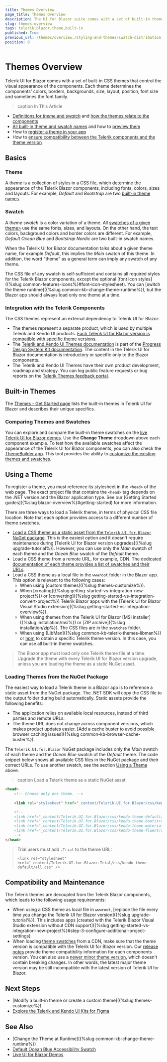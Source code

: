 ```yaml
---
title: Themes Overview
page_title: Themes Overview
description: The UI for Blazor suite comes with a set of built-in themes that you can choose from. Bootstrap and Material themes are also included.
slug: themes-overview
tags: telerik,blazor,theme,built-in
published: True
previous_url: /themes/overview,/styling-and-themes/swatch-distribution,/styling-and-themes/theme-swatches,/styling-and-themes/form-elements,/styling-and-themes/figma-ui-kits
position: 0
---
```


# Themes Overview

Telerik UI for Blazor comes with a set of built-in CSS themes that control the visual appearance of the components. Each theme determines the components' colors, borders, backgrounds, size, layout, position, font size and sometimes the font family.

>caption In This Article

* [Definitions for *theme* and *swatch*](#basics) and [how the themes relate to the components](#integration-with-the-telerik-components)
* [All built-in theme and swatch names](#built-in-themes) and how to [preview them](#comparing-themes-and-swatches)
* How to [register a theme in your app](#using-a-theme)
* How to [ensure compatibility between the Telerik components and the theme version](#compatibility-and-maintenance)

## Basics

### Theme

A *theme* is a collection of styles in a CSS file, which determine the appearance of the Telerik Blazor components, including fonts, colors, sizes and layouts. For example, *Default* and *Bootstrap* are two [built-in theme names](#built-in-themes).

### Swatch

A *theme swatch* is a color variation of a theme. All <a href="https://www.telerik.com/design-system/docs/themes/kendo-themes/default/swatches/" target="_blank">swatches of a given theme></a> use the same fonts, sizes, and layouts. On the other hand, the text colors, background colors and border colors are different. For example, *Default Ocean Blue* and *Bootstrap Nordic* are two built-in swatch names.

When the Telerik UI for Blazor documentation talks about a given theme name, for example *Default*, this implies the *Main* swatch of this theme. In addition, the word "theme" as a general term can imply any swatch of any theme.

The CSS file of any swatch is self-sufficient and contains all required styles for the Telerik Blazor components, except the optional [font icon styles]({%slug common-features-icons%}#font-icon-stylesheet). You can [switch the theme runtime]({%slug common-kb-change-theme-runtime%}), but the Blazor app should always load only one theme at a time.

### Integration with the Telerik Components

The CSS themes represent an external dependency to Telerik UI for Blazor:

* The themes represent a separate product, which is used by multiple Telerik and Kendo UI products. [Each Telerik UI for Blazor version is compatible with specific theme versions](#compatibility-and-maintenance).
* The <a href="https://www.telerik.com/design-system/docs/themes/get-started/introduction/" target="_blank">Telerik and Kendo UI Themes documentation</a> is part of the <a href="https://www.telerik.com/design-system/docs/" target="_blank">Progress Design System Kit documentation</a>. The content in the Telerik UI for Blazor documentation is introductory or specific only to the Blazor components.
* The Telerik and Kendo UI Themes have their own product development, roadmap and strategy. You can log public feature requests or bug reports on the [Telerik Themes feedback portal](https://feedback.telerik.com/themes).


## Built-in Themes

The <a href="https://www.telerik.com/design-system/docs/themes/get-started/introduction/#available-themes" target="_blank">Themes - Get Started page</a> lists the built-in themes in Telerik UI for Blazor and describes their unique specifics.

### Comparing Themes and Swatches

You can explore and compare the built-in theme swatches on the [live Telerik UI for Blazor demos](https://demos.telerik.com/blazor-ui/grid/overview). Use the **Change Theme** dropdown above each component example. To test how the available swatches affect the appearance of the Telerik UI for Blazor components, you can also check the [ThemeBuilder app](https://themebuilderapp.telerik.com). This tool provides the ability to <a href="https://docs.telerik.com/themebuilder/introduction" target="_blank">customize the existing themes and swatches</a>.


## Using a Theme

To register a theme, you must reference its stylesheet in the `<head>` of the web page. The exact project file that contains the `<head>` tag depends on the .NET version and the Blazor application type. See our [Getting Started guides]({%slug blazor-overview%}#getting-started) for more information.

There are three ways to load a Telerik theme, in terms of physical CSS file location. Note that each option provides access to a different number of theme swatches.

* [Load a CSS theme as a static asset from the `Telerik.UI.for.Blazor` NuGet package](#loading-themes-from-the-nuget-package). This is the easiest option and it doesn't require maintenance during [Telerik UI for Blazor version upgrades]({%slug upgrade-tutorial%}). However, you can use only the *Main* swatch of each theme and the *Ocean Blue* swatch of the *Default* theme.
* Load a CSS theme from a remote URL, for example, CDN. The dedicated <a href="https://www.telerik.com/design-system/docs/themes/kendo-themes/default/" target="_blank">documentation of each theme provides a list of swatches and their URLs</a>.
* Load a CSS theme as a local file in the `wwwroot` folder in the Blazor app. This option is relevant to the following cases:
    * When using [custom themes]({%slug themes-customize%}).
    * When [creating]({%slug getting-started-vs-integration-new-project%}) or [converting]({%slug getting-started-vs-integration-convert-project%}) Telerik Blazor apps with the [Telerik UI for Blazor Visual Studio extension]({%slug getting-started-vs-integration-overview%}).
    * When using themes from the Telerik UI for Blazor [MSI installer]({%slug installation/msi%}) or [ZIP archive]({%slug installation/zip%}). The CSS files are in the `swatches` folder.
    * When using [LibMan]({%slug common-kb-telerik-themes-libman%}) or <a href="https://www.telerik.com/design-system/docs/themes/get-started/installation/" target="_blank">npm</a> to obtain a specific Telerik theme version. In this case, you can use all built-in theme swatches.

> The Blazor app must load only one Telerik theme file at a time. Upgrade the theme with every Telerik UI for Blazor version upgrade, unless you are loading the theme as a static NuGet asset.

### Loading Themes from the NuGet Package

The easiest way to load a Telerik theme in a Blazor app is to reference a static asset from the NuGet package. The .NET SDK will copy the CSS file to the output folder during build automatically. Static assets provide the following benefits:

* The application relies on available local resources, instead of third parties and remote URLs.
* The theme URL does not change across component versions, which makes product updates easier. [Add a cache buster to avoid possible browser caching issues]({%slug common-kb-browser-cache-buster%}).

The `Telerik.UI.for.Blazor` NuGet package includes only the *Main* swatch of each theme and the *Ocean Blue* swatch of the *Default* theme. The code snippet below shows all available CSS files in the NuGet package and their correct URLs. To use another swatch, see the section [Using a Theme](#using-a-theme) above.

>caption Load a Telerik theme as a static NuGet asset

<div class="skip-repl"></div>

````HTML
<head>
    <!-- Choose only one theme. -->
    
    <link rel="stylesheet" href="_content/Telerik.UI.for.Blazor/css/kendo-theme-default/all.css" />

    <!-- 
    <link href="_content/Telerik.UI.for.Blazor/css/kendo-theme-default/default-ocean-blue.css" rel="stylesheet" />
    <link href="_content/Telerik.UI.for.Blazor/css/kendo-theme-bootstrap/all.css" rel="stylesheet" />
    <link href="_content/Telerik.UI.for.Blazor/css/kendo-theme-material/all.css" rel="stylesheet" />
    <link href="_content/Telerik.UI.for.Blazor/css/kendo-theme-fluent/all.css" rel="stylesheet" />
    -->
</head>
````

> Trial users must add `.Trial` to the theme URL:
>
> `<link rel="stylesheet" href="_content/Telerik.UI.for.Blazor.Trial/css/kendo-theme-default/all.css" />`

## Compatibility and Maintenance

The Telerik themes are decoupled from the Telerik Blazor components, which leads to the following usage requirements:

* When using a CSS theme as local file in `wwwroot`, [replace the file every time you change the Telerik UI for Blazor version]({%slug upgrade-tutorial%}). This includes apps [created with the Telerik Blazor Visual Studio extension without CDN support]({%slug getting-started-vs-integration-new-project%}#step-3-configure-additional-project-settings).
* When loading <a href="https://www.telerik.com/design-system/docs/themes/kendo-themes/default/swatches/" target="_blank">theme swatches</a> from a CDN, make sure that the theme version is compatible with the Telerik UI for Blazor version. Our [release notes](https://www.telerik.com/support/whats-new/blazor-ui/release-history) provide theme compatibility information for each components version. You can also use a <a href="https://www.telerik.com/design-system/docs/themes/get-started/changelog/" target="_blank">newer minor theme version</a>, which doesn't contain breaking changes. In other words, the latest major theme version may be still incompatible with the latest version of Telerik UI for Blazor.


## Next Steps

* [Modify a built-in theme or create a custom theme]({%slug themes-customize%})
* [Explore the Telerik and Kendo UI Kits for Figma](https://www.telerik.com/design-system/docs/resources/figma-ui-kits/)

## See Also

* [Change the Theme at Runtime]({%slug common-kb-change-theme-runtime%})
* <a href="https://www.telerik.com/design-system/docs/themes/kendo-themes/default/swatches/#ocean-blue-accessibility-swatch" target="_blank">Default Ocean Blue Accessibility Swatch</a>
* [Live UI for Blazor Demos](https://demos.telerik.com/blazor-ui)
